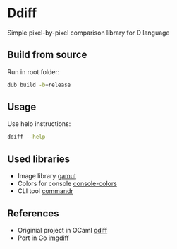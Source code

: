 
# Ddiff

Simple pixel-by-pixel comparison library for D language

## Build from source
Run in root folder:
```bash
dub build -b=release
```

## Usage
Use help instructions:
```bash
ddiff --help
```

## Used libraries
- Image library [gamut](https://github.com/AuburnSounds/gamut)
- Colors for console [console-colors](https://github.com/p0nce/console-colors)
- CLI tool [commandr](https://github.com/robik/commandr)

## References
- Originial project in OCaml [odiff](https://github.com/dmtrKovalenko/odiff)
- Port in Go [imgdiff](https://github.com/n7olkachev/imgdiff)
